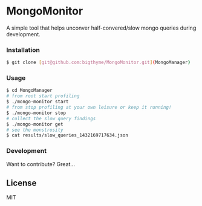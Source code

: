 # MongoMonitor

A simple tool that helps unconver half-convered/slow mongo queries during development.

### Installation

```sh
$ git clone [git@github.com:bigthyme/MongoMonitor.git](MongoManager)
```

### Usage

```sh
$ cd MongoManager
# from root start profiling
$ ./mongo-monitor start
# from stop profiling at your own leisure or keep it running!
$ ./mongo-monitor stop
# collect the slow query findings
$ ./mongo-monitor get
# see the monstrosity
$ cat results/slow_queries_1432169717634.json
```

### Development

Want to contribute? Great...

License
----

MIT
